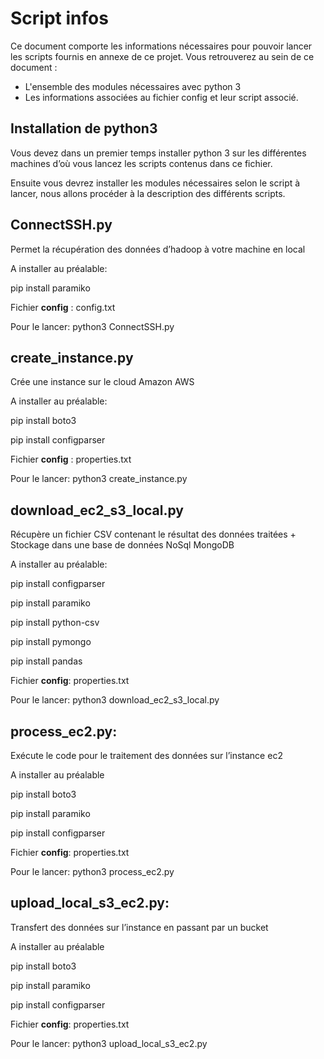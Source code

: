 # Script infos
Ce document comporte les informations nécessaires pour pouvoir lancer les scripts fournis en annexe de ce projet.
Vous retrouverez au sein de ce document :
- L'ensemble des modules nécessaires avec python 3
- Les informations associées au fichier config et leur script associé.

## Installation de python3
Vous devez dans un premier temps installer python 3 sur les différentes machines d’où vous lancez les scripts contenus dans ce fichier.

Ensuite vous devrez installer les modules nécessaires selon le script à lancer, nous allons procéder à la description des différents scripts.

## ConnectSSH.py
Permet la récupération des données d’hadoop à votre machine en local

A installer au préalable:

pip install paramiko

Fichier **config** : config.txt

Pour le lancer: python3 ConnectSSH.py

## create_instance.py
Crée une instance sur le cloud Amazon AWS

A installer au préalable:

pip install boto3 

pip install configparser

Fichier **config** : properties.txt 

Pour le lancer: python3 create_instance.py

## download_ec2_s3_local.py
Récupère un fichier CSV contenant le résultat des données traitées + Stockage dans une base de données NoSql MongoDB

A installer au préalable:

pip install configparser

pip install paramiko

pip install python-csv

pip install pymongo

pip install pandas

Fichier **config**: properties.txt 

Pour le lancer: python3 download_ec2_s3_local.py

## process_ec2.py:
Exécute le code pour le traitement des données sur l’instance ec2

A installer au préalable

pip install boto3 

pip install paramiko

pip install configparser

Fichier **config**: properties.txt 

Pour le lancer: python3 process_ec2.py

## upload_local_s3_ec2.py:

Transfert des données sur l’instance en passant par un bucket

A installer au préalable

pip install boto3 

pip install paramiko

pip install configparser


Fichier **config**: properties.txt 

Pour le lancer: python3 upload_local_s3_ec2.py
